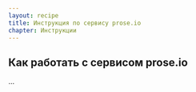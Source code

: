 ```yaml
---
layout: recipe
title: Инструкция по сервису prose.io
chapter: Инструкции
---
```

## Как работать с сервисом prose.io

...
